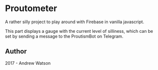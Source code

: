 # Proutometer

A rather silly project to play around with Firebase in vanilla javascript.

This part displays a gauge with the current level of silliness, which can be
set by sending a message to the ProutismBot on Telegram.

## Author

2017 - Andrew Watson
